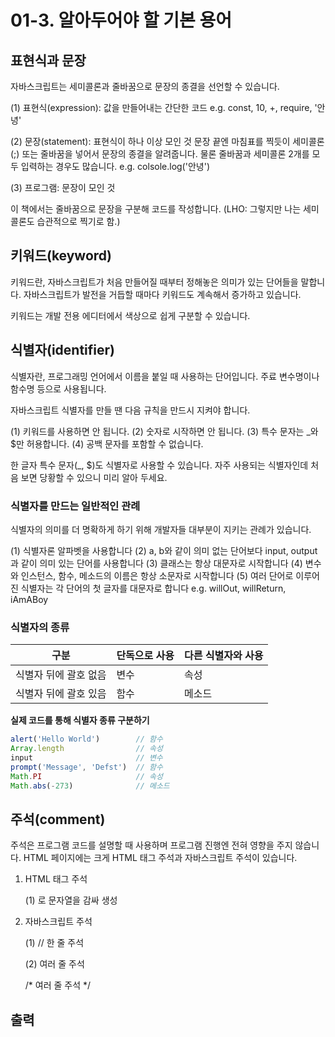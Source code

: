 # 01-3. 알아두어야 할 기본 용어

## 표현식과 문장

자바스크립트는 세미콜론과 줄바꿈으로 문장의 종결을 선언할 수 있습니다.

(1) 표현식(expression): 값을 만들어내는 간단한 코드
    e.g. const, 10, +, require, '안녕'

(2) 문장(statement): 표현식이 하나 이상 모인 것
    문장 끝엔 마침표를 찍듯이 세미콜론(;) 또는 줄바꿈을 넣어서 문장의 종결을 알려줍니다. 물론 줄바꿈과 세미콜론 2개를 모두 입력하는 경우도 많습니다.
    e.g. colsole.log('안녕')

(3) 프로그램: 문장이 모인 것

이 책에서는 줄바꿈으로 문장을 구분해 코드를 작성합니다. (LHO: 그렇지만 나는 세미콜론도 습관적으로 찍기로 함.)

## 키워드(keyword)

키워드란, 자바스크립트가 처음 만들어질 때부터 정해놓은 의미가 있는 단어들을 말합니다. 자바스크립트가 발전을 거듭할 때마다 키워드도 계속해서 증가하고 있습니다.

키워드는 개발 전용 에디터에서 색상으로 쉽게 구분할 수 있습니다.

## 식별자(identifier)

식별자란, 프로그래밍 언어에서 이름을 붙일 때 사용하는 단어입니다. 주료 변수명이나 함수명 등으로 사용됩니다.

자바스크립트 식별자를 만들 땐 다음 규칙을 만드시 지켜야 합니다.

(1) 키워드를 사용하면 안 됩니다.
(2) 숫자로 시작하면 안 됩니다.
(3) 특수 문자는 _와 $만 허용합니다.
(4) 공백 문자를 포함할 수 없습니다.

한 글자 특수 문자(_, $)도 식별자로 사용할 수 있습니다. 자주 사용되는 식별자인데 처음 보면 당황할 수 있으니 미리 알아 두세요.

### 식별자를 만드는 일반적인 관례

식별자의 의미를 더 명확하게 하기 위해 개발자들 대부분이 지키는 관례가 있습니다.

(1) 식별자론 알파벳을 사용합니다
(2) a, b와 같이 의미 없는 단어보다 input, output과 같이 의미 있는 단어를 사용합니다 
(3) 클래스는 항상 대문자로 시작합니다
(4) 변수와 인스턴스, 함수, 메소드의 이름은 항상 소문자로 시작합니다
(5) 여러 단어로 이루어진 식별자는 각 단어의 첫 글자를 대문자로 합니다
    e.g. willOut, willReturn, iAmABoy

### 식별자의 종류

| 구분 | 단독으로 사용 | 다른 식별자와 사용 |
| --- | --- | --- |
| 식별자 뒤에 괄호 없음 | 변수 | 속성 |
| 식별자 뒤에 괄호 있음 | 함수 | 메소드 |

<b>실제 코드를 통해 식별자 종류 구분하기</b>

```javascript
alert('Hello World')        // 함수
Array.length                // 속성
input                       // 변수
prompt('Message', 'Defst')  // 함수
Math.PI                     // 속성
Math.abs(-273)              // 메소드
```

## 주석(comment)

주석은 프로그램 코드를 설명할 때 사용하며 프로그램 진행엔 전혀 영향을 주지 않습니다. HTML 페이지에는 크게 HTML 태그 주석과 자바스크립트 주석이 있습니다.

1. HTML 태그 주석

    (1) <!-- --> 로 문자열을 감싸 생성

    <!-- 주석이지롱 -->
    <!-- <h1>주석입니다</h1> -->

2. 자바스크립트 주석

    (1) // 한 줄 주석

    (2) 여러 줄 주석

    /*
        여러 줄 주석
    */

## 출력

